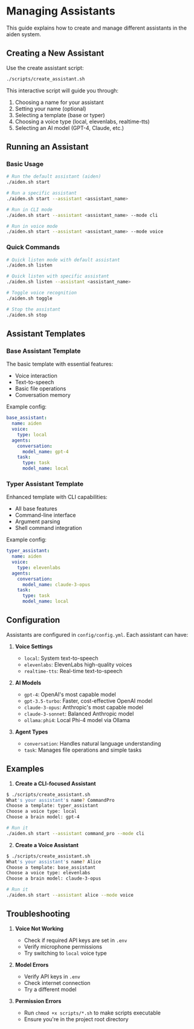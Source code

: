 # Managing Assistants

This guide explains how to create and manage different assistants in the aiden system.

## Creating a New Assistant

Use the create assistant script:
```bash
./scripts/create_assistant.sh
```

This interactive script will guide you through:
1. Choosing a name for your assistant
2. Setting your name (optional)
3. Selecting a template (base or typer)
4. Choosing a voice type (local, elevenlabs, realtime-tts)
5. Selecting an AI model (GPT-4, Claude, etc.)

## Running an Assistant

### Basic Usage
```bash
# Run the default assistant (aiden)
./aiden.sh start

# Run a specific assistant
./aiden.sh start --assistant <assistant_name>

# Run in CLI mode
./aiden.sh start --assistant <assistant_name> --mode cli

# Run in voice mode
./aiden.sh start --assistant <assistant_name> --mode voice
```

### Quick Commands
```bash
# Quick listen mode with default assistant
./aiden.sh listen

# Quick listen with specific assistant
./aiden.sh listen --assistant <assistant_name>

# Toggle voice recognition
./aiden.sh toggle

# Stop the assistant
./aiden.sh stop
```

## Assistant Templates

### Base Assistant Template
The basic template with essential features:
- Voice interaction
- Text-to-speech
- Basic file operations
- Conversation memory

Example config:
```yaml
base_assistant:
  name: aiden
  voice:
    type: local
  agents:
    conversation:
      model_name: gpt-4
    task:
      type: task
      model_name: local
```

### Typer Assistant Template
Enhanced template with CLI capabilities:
- All base features
- Command-line interface
- Argument parsing
- Shell command integration

Example config:
```yaml
typer_assistant:
  name: aiden
  voice:
    type: elevenlabs
  agents:
    conversation:
      model_name: claude-3-opus
    task:
      type: task
      model_name: local
```

## Configuration

Assistants are configured in `config/config.yml`. Each assistant can have:

1. **Voice Settings**
   - `local`: System text-to-speech
   - `elevenlabs`: ElevenLabs high-quality voices
   - `realtime-tts`: Real-time text-to-speech

2. **AI Models**
   - `gpt-4`: OpenAI's most capable model
   - `gpt-3.5-turbo`: Faster, cost-effective OpenAI model
   - `claude-3-opus`: Anthropic's most capable model
   - `claude-3-sonnet`: Balanced Anthropic model
   - `ollama:phi4`: Local Phi-4 model via Ollama

3. **Agent Types**
   - `conversation`: Handles natural language understanding
   - `task`: Manages file operations and simple tasks

## Examples

1. **Create a CLI-focused Assistant**
```bash
$ ./scripts/create_assistant.sh
What's your assistant's name? CommandPro
Choose a template: typer_assistant
Choose a voice type: local
Choose a brain model: gpt-4

# Run it
./aiden.sh start --assistant command_pro --mode cli
```

2. **Create a Voice Assistant**
```bash
$ ./scripts/create_assistant.sh
What's your assistant's name? Alice
Choose a template: base_assistant
Choose a voice type: elevenlabs
Choose a brain model: claude-3-opus

# Run it
./aiden.sh start --assistant alice --mode voice
```

## Troubleshooting

1. **Voice Not Working**
   - Check if required API keys are set in `.env`
   - Verify microphone permissions
   - Try switching to `local` voice type

2. **Model Errors**
   - Verify API keys in `.env`
   - Check internet connection
   - Try a different model

3. **Permission Errors**
   - Run `chmod +x scripts/*.sh` to make scripts executable
   - Ensure you're in the project root directory
